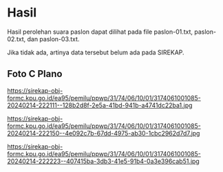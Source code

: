 # Hasil

Hasil perolehan suara paslon dapat dilihat pada file paslon-01.txt, paslon-02.txt, dan paslon-03.txt.

Jika tidak ada, artinya data tersebut belum ada pada SIREKAP.

## Foto C Plano

https://sirekap-obj-formc.kpu.go.id/ea95/pemilu/ppwp/31/74/06/10/01/3174061001085-20240214-222111--128b2d8f-2e5a-41bd-941b-a4741dc22ba1.jpg

https://sirekap-obj-formc.kpu.go.id/ea95/pemilu/ppwp/31/74/06/10/01/3174061001085-20240214-222150--4e092c7b-67dd-4975-ab30-1cbc2962d7d7.jpg

https://sirekap-obj-formc.kpu.go.id/ea95/pemilu/ppwp/31/74/06/10/01/3174061001085-20240214-222223--407415ba-3db3-41e5-91b4-0a3e396cab51.jpg
